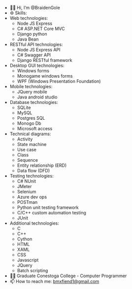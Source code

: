 - 👨‍💻 Hi, I’m @BraidenGole
- ⚙️ Skills:
- Web technologies:
     - Node JS Express
     - C# ASP.NET Core MVC
     - Django python
     - Java Bean
- RESTful API technologies:
     - Node JS Express API
     - C# Swagger API
     - Django RESTful framework
- Desktop GUI technologies:
     - Windows forms
     - Monogame windows forms
     - WPF (Windows Presentation Foundation)
- Mobile technologies:
     - JQuery mobile
     - Java android studio
- Database technologies:
     - SQLite
     - MySQL
     - Postgres SQL
     - Monogo Db
     - Microsoft access
- Technical diagrams:
     - Activity
     - State machine
     - Use case
     - Class
     - Sequence
     - Entity relationship (ERD)
     - Data flow (DFD)
- Testing technologies:
     - C# NUnit
     - JMeter
     - Selenium
     - Azure dev ops
     - POSTman
     - Python unit testing framework
     - C/C++ custom automation testing
     - JUnit
- Additional technologies:
     - C
     - C++
     - Cython
     - HTML
     - XAML
     - CSS
     - Javascript
     - JQuery
     - Batch scripting
- 👨‍🏫 Graduate Conestoga College - Computer Programmer
- 📫 How to reach me: bmxfiend1@gmail.com
